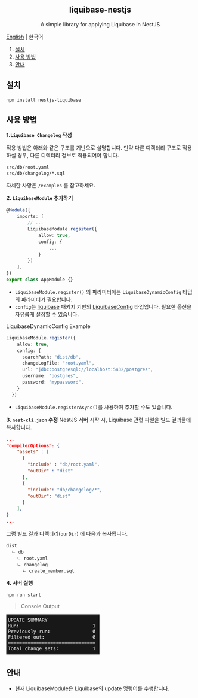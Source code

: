 <div align="center">
  <h2>liquibase-nestjs</h2>
  <p>A simple library for applying Liquibase in NestJS</p>
</div>

[English](../README.md) | 한국어

1. [설치](#설치)
2. [사용 방법](#사용-방법)
3. [안내](#안내)

## 설치
```
npm install nestjs-liquibase
```

## 사용 방법

**1.`Liquibase Changelog` 작성**

적용 방법은 아래와 같은 구조를 기반으로 설명합니다. 만약 다른 디렉터리 구조로 적용하실 경우, 다른 디렉터리 정보로 적용되어야 합니다.
```
src/db/root.yaml
src/db/changelog/*.sql
```

자세한 사항은 `/examples` 를 참고하세요.

**2. `LiquibaseModule` 추가하기**
```typescript
@Module({
    imports: [
        // ...
        LiquibaseModule.regsiter({
            allow: true,
            config: {
                ...
            }
        })
    ],
})
export class AppModule {}
```

- `LiquibaseModule.register()` 의 파라미터에는 `LiquibaseDynamicConfig` 타입의 파라미터가 필요합니다. 
- `config`는 [liquibase](liquhttps://www.npmjs.com/package/liquibaseibase) 패키지 기반의 [LiquibaseConfig](https://github.com/liquibase/node-liquibase/blob/master/src/models/liquibase-config.model.ts) 타입입니다. 필요한 옵션을 자유롭게 설정할 수 있습니다.

LiquibaseDynamicConfig Example
```ts
LiquibaseModule.register({
    allow: true,
    config: {
      searchPath: "dist/db",
      changeLogFile: "root.yaml",
      url: "jdbc:postgresql://localhost:5432/postgres",
      username: "postgres",
      password: "mypassword", 
    }
  })
```

- `LiquibaseModule.registerAsync()`를 사용하여 추가할 수도 있습니다.

**3. `nest-cli.json` 수정**
NestJS 서버 시작 시, Liquibase 관련 파일을 빌드 결과물에 복사합니다.

```json
...
"compilerOptions": {
    "assets" : [
      {
        "include" : "db/root.yaml",
        "outDir" : "dist"
      },
      {
        "include": "db/changelog/*",
        "outDir": "dist"
      }
    ],
}
...


```

그럼 빌드 결과 디렉터리(`ourDir`) 에 다음과 복사됩니다.
```
dist
  ㄴ db
    ㄴ root.yaml
    ㄴ changelog
      ㄴ create_member.sql 
```

**4. 서버 실행**
```
npm run start
```
> Console Output

<img src="./image.png" width="250">

## 안내
- 현재 LiquibaseModule은 Liquibase의 update 명령어를 수행합니다.
